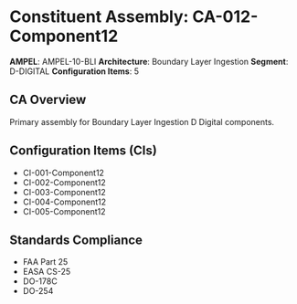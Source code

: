 # Constituent Assembly: CA-012-Component12

**AMPEL**: AMPEL-10-BLI
**Architecture**: Boundary Layer Ingestion
**Segment**: D-DIGITAL
**Configuration Items**: 5

## CA Overview
Primary assembly for Boundary Layer Ingestion D Digital components.

## Configuration Items (CIs)
- CI-001-Component12
- CI-002-Component12
- CI-003-Component12
- CI-004-Component12
- CI-005-Component12

## Standards Compliance
- FAA Part 25
- EASA CS-25
- DO-178C
- DO-254
